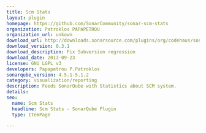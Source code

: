 ```yaml
---
title: Scm Stats
layout: plugin
homepage: https://github.com/SonarCommunity/sonar-scm-stats
organization: Patroklos PAPAPETROU
organization_url: unkown
download_url: http://downloads.sonarsource.com/plugins/org/codehaus/sonar-plugins/sonar-scm-stats-plugin/0.3.1/sonar-scm-stats-plugin-0.3.1.jar
download_version: 0.3.1
download_description: Fix Subversion regression
download_date: 2013-09-23
license: GNU LGPL v3
developers: Papapetrou P.Patroklos
sonarqube_version: 4.5.1-5.1.2
category: visualization/reporting
description: Feeds SonarQube with Statistics about SCM system.
details: 
seo: 
  name: Scm Stats
  headline: Scm Stats - SonarQube Plugin
  type: ItemPage

---
```

